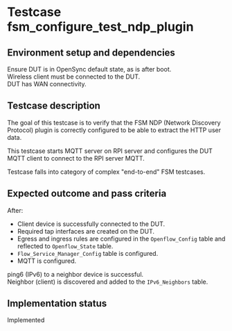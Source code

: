# Testcase fsm_configure_test_ndp_plugin

## Environment setup and dependencies

Ensure DUT is in OpenSync default state, as is after boot.\
Wireless client must be connected to the DUT.\
DUT has WAN connectivity.

## Testcase description

The goal of this testcase is to verify that the FSM NDP (Network Discovery
Protocol) plugin is correctly configured to be able to extract the HTTP user
data.

This testcase starts MQTT server on RPI server and configures the DUT MQTT
client to connect to the RPI server MQTT.

Testcase falls into category of complex "end-to-end" FSM testcases.

## Expected outcome and pass criteria

After:

- Client device is successfully connected to the DUT.
- Required tap interfaces are created on the DUT.
- Egress and ingress rules are configured in the `Openflow_Config` table and
  reflected to `Openflow_State` table.
- `Flow_Service_Manager_Config` table is configured.
- MQTT is configured.

ping6 (IPv6) to a neighbor device is successful.\
Neighbor (client) is discovered and added to the `IPv6_Neighbors` table.

## Implementation status

Implemented
